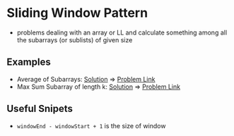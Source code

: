 # Sliding Window Pattern

- problems dealing with an array or LL and calculate something among all the subarrays (or sublists) of given size

## Examples

- Average of Subarrays: [Solution](/src/sliding-window/average-of-subarrays.ts) => [Problem Link](https://leetcode.com/problems/maximum-average-subarray-i/)
- Max Sum Subarray of length k: [Solution](/src/sliding-window/max-sum-subarray.ts) => [Problem Link](https://leetcode.com/problems/maximum-average-subarray-i/)

## Useful Snipets

- `windowEnd - windowStart + 1` is the size of window
